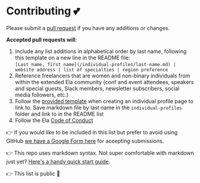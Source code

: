 # Contributing 💕

Please submit a [pull request](https://help.github.com/articles/creating-a-pull-request/) if you have any additions or changes. 

**Accepted pull requests will**:

1. Include any list additions in alphabetical order by last name, following this template on a new line in the README file:<br> `[Last name, first name](/individual-profiles/last-name.md) | website address | list of specialties | region preference`
2. Reference freelancers that are women and non-binary individuals from within the extended Ela community (conf and event attendees, speakers and special guests, Slack members, newsletter subscribers, social media followers, etc.)
3. Follow the [provided template](individual-profiles/example.md) when creating an individual profile page to link to. Save markdown file by last name in the `individual-profiles` folder and link to in the README list   
4. Follow the Ela [Code of Conduct](http://elaconf.com/code-of-conduct/)

👉 If you would like to be included in this list but prefer to avoid using GitHub [we have a Google Form here](https://docs.google.com/a/elaconf.com/forms/d/1sWJEml5UcOC_w7-MnNhJdw_dQDqTEoJp21PTxoiitog) for accepting submissions.

👉 This repo uses markdown syntax. Not super comfortable with markdown just yet? [Here's a handy quick start guide](https://guides.github.com/features/mastering-markdown/).

👉 This list is public 👀
